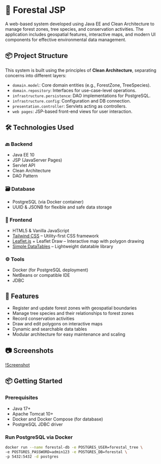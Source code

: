 # 🌲 Forestal JSP

A web-based system developed using Java EE and Clean Architecture to manage forest zones, tree species, and conservation activities. The application includes geospatial features, interactive maps, and modern UI components for effective environmental data management.

## 📦 Project Structure

This system is built using the principles of **Clean Architecture**, separating concerns into different layers:

- `domain.model`: Core domain entities (e.g., ForestZone, TreeSpecies).
- `domain.repository`: Interfaces for use-case-level operations.
- `infrastructure.persistence`: DAO implementations for PostgreSQL.
- `infrastructure.config`: Configuration and DB connection.
- `presentation.controller`: Servlets acting as controllers.
- `web pages`: JSP-based front-end views for user interaction.

## 🛠️ Technologies Used

### 🔙 Backend
- Java EE 10
- JSP (JavaServer Pages)
- Servlet API
- Clean Architecture
- DAO Pattern

### 🗃️ Database
- PostgreSQL (via Docker container)
- UUID & JSONB for flexible and safe data storage

### 🎨 Frontend
- HTML5 & Vanilla JavaScript
- [Tailwind CSS](https://tailwindcss.com/) – Utility-first CSS framework
- [Leaflet.js](https://leafletjs.com/) + Leaflet Draw – Interactive map with polygon drawing
- [Simple DataTables](https://github.com/fiduswriter/Simple-DataTables) – Lightweight datatable library

### ⚙️ Tools
- Docker (for PostgreSQL deployment)
- NetBeans or compatible IDE
- JDBC

## 🚀 Features

- Register and update forest zones with geospatial boundaries
- Manage tree species and their relationships to forest zones
- Record conservation activities
- Draw and edit polygons on interactive maps
- Dynamic and searchable data tables
- Modular architecture for easy maintenance and scaling

## 📷 Screenshots

[!Screenshot](./docs/image.png)

## 📦 Getting Started

### Prerequisites
- Java 17+
- Apache Tomcat 10+
- Docker and Docker Compose (for database)
- PostgreSQL JDBC driver

### Run PostgreSQL via Docker

```bash
docker run --name forestal-db -e POSTGRES_USER=forestal_tree \
-e POSTGRES_PASSWORD=admin123 -e POSTGRES_DB=forestal \
-p 5432:5432 -d postgres
